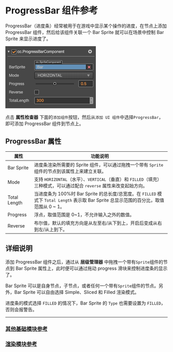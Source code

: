 # ProgressBar 组件参考

ProgressBar（进度条）经常被用于在游戏中显示某个操作的进度，在节点上添加 ProgressBar 组件，然后给该组件关联一个
Bar Sprite 就可以在场景中控制 Bar Sprite 来显示进度了。

![add-progressbar](progress/add-progressbar.png)

点击 **属性检查器** 下面的`添加组件`按钮，然后从`添加 UI 组件`中选择`ProgressBar`，即可添加 ProgressBar 组件到节点上。

<!-- 进度条的脚本接口请参考[ProgressBar API](../../../api/zh/classes/ProgressBar.html)。 -->

## ProgressBar 属性

| 属性 |   功能说明
| -------------- | ----------- |
| Bar Sprite | 进度条渲染所需要的 Sprite 组件，可以通过拖拽一个带有 `Sprite`组件的节点到该属性上来建立关联。
| Mode | 支持 `HORIZONTAL`（水平）、`VERTICAL`（垂直）和 `FILLED`（填充）三种模式，可以通过配合 `reverse` 属性来改变起始方向。
| Total Length | 当进度条为 100%时 Bar Sprite 的总长度/总宽度。在 `FILLED` 模式下 `Total Length` 表示取 Bar Sprite 总显示范围的百分比，取值范围从 0 ~ 1。
|Progress | 浮点，取值范围是 0~1，不允许输入之外的数值。
|Reverse | 布尔值，默认的填充方向是从左至右/从下到上，开启后变成从右到左/从上到下。

## 详细说明

添加 ProgressBar 组件之后，通过从 **层级管理器** 中拖拽一个带有`Sprite`组件的节点到 Bar Sprite 属性上，此时便可以通过拖动 progress 滑块来控制进度条的显示了。

Bar Sprite 可以是自身节点，子节点，或者任何一个带有`Sprite`组件的节点。另外，Bar Sprite 可以自由选择 Simple、Sliced 和 Filled 渲染模式。

进度条的模式选择 `FILLED` 的情况下，Bar Sprite 的 `Type` 也需要设置为 `FILLED`，否则会报警告。<!--详细使用说明请查阅[ProgressBar UI 控件介绍](../ui/ui-components.md#progressbar-)。-->

---

### [**其他基础模块参考**](base-component.md)

### [**渲染模块参考**](render-component.md)

